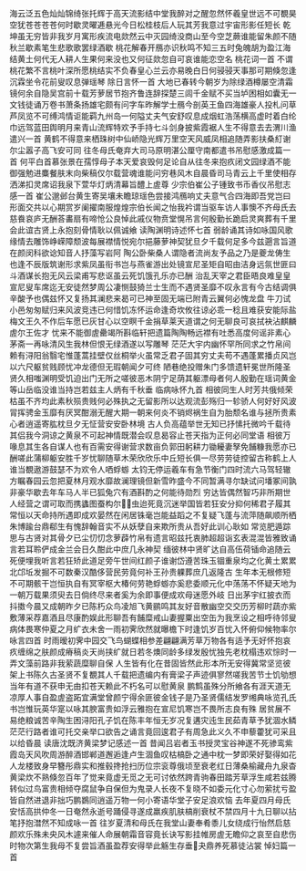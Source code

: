 <!-- { "loadSidebar": true } -->
海云泛五色灿灿锦绮张托辉于高天流影结中堂我醉对之醒忽然怀羲皇世远不可覩昊空犹苍苍苍苍何时歇灵曜逓悬光今日松桂枝后人玩其芳我意过宇宙形影任短长
乾坤虽无穷皆非我岁月寓形疾流电欻然云中灭园绮没商山至今空芝蕨谁能留朱颜不随秋兰歇素笔生悲歌歌罢绿酒歇
桃花解春开鴈亦识秋鸣不知三五时兔魄胡为盈江海结黄土何代无人耕人生果何来没也又何征欻忽自可哀谁能恋空名
桃花词一首
不谓桃花繁不言桃叶深所愿桃结实不负春皇心兰云亦易晚白日何骎骎天事那可期倏忽逢沉霖坐令花前叟叹息弹瑶琴
除日言怀一首
大地已春转今朝岁为除绿酒樽屡空清霜镜何余自隐吴宫前十载芳萝居节抱齐鲁连辞探楚三闾千金赋不买当垆困相如囊无一文钱徒诵万卷书萧条扬雄宅颇有问字车昨解学士鴈今剖英王鱼四海雄豪人投札问草芦凤览不可缚鸿情讵能羁九州岛一何隘丈夫气安舒叹息成烟虹浩荡横高虚时着白纶巾远驾蓝田舆明月来青山流辉特欢予手持七斗剑身披紫霞裾人生不得意去去渭川渔
遣兴一首
黄鹤不得意来栖珠树中仙峤隐光辉万里空天风威凤相追随弄影扶桑糽谢尔尘嚣子高飞安可同
往冬母氏奄弃大司马原明湛公厘守南都遣书吊慰感激成篇一首
何平白首慕张景在孺惇母子本天爱哀毁何足论自从往冬来抱疚闭文园绿酒不能御强勉进麋餐肤末向柴稿仅尔载营魂谁能问穷巷风木自晨昏司马青云上千里使相存洒涕扣灵席诏我泉下萱华灯炳清幕旨醴上虗尊
少宗伯崔公子锺致书币香仪吊慰志感一首
崔公邈邺台黄生寄吴壤未瞻琼瑶色尝接鸿鴈响丈夫意气合四海即吾党岂曰形面交共以心期赏岁阑擢南服煌煌宗伯长闻之怡我衿谓当驱车访人事懊不齐母氏去慈飬哀庐无酬荅畵扇有啼怆公良悼此戚仪物贲堂愰吊言何殷勤长跪启灵爽葬有千里会此谊古贤上永抱刻骨情耿以佩诚飨
读陶渊明诗述怀七首
弱龄诵其诗如咏国风歌缘情去雕饰峥嵘障颓波每展襟情悦宛尔挹藤萝神契犹旦夕千载何足多今兹遡言旨道在颜闵科欲谂知音人抒藻写岩阿
陶公卧柴桑人谓隐者流尚友予品之乃是夔龙俦生也逢不辰版筑谢形求紫凤虽衔书岂与燕雀游出处镜宣尼圣矩自昭由洁身远氛世匪曰斗酒谋长抱无风云梁甫写悲讴虽云死饥饿孔乐亦已酬
治乱天宰之君臣晤良难皇皇宣尼叟车席迄无安徒然梦周公凄恻鼓猗兰士生而不遇贤圣靡不叹永言有今古结调俱辛酸予也偶兹怀又复扬其澜悲来曷可已神至固无端已附青云翼何必愧龙盘
牛刀试小邑匆匆赋归来风波竞违已何惜饥冻怀运命逢奇坎攸往谅必乖一稔且难获安能际盐梅文王久不作后车愿已灰甘心以空瞑千金捐草莱天道谓之何无聊良可哀拭袂沾麒麟虗尔王佐才
忧来不能御虗罍竭所斟临轩把遗篇陶陶畅远襟有吐悉高度何谣非素心茅斋一再咏清风生我林但恨无绿酒遂以写雕琴
茫茫大宇内幽怀罕所同求之竹帛间赖有浔阳翁翳宅惟蓬蒿挂壁仅丝桐举火虽常乏君子固其穷丈夫苟不遇蓬累播贞风岂以六尺躯贫贱顾忧冲龙德但无瑕朝闻夕可终
陋巷绝投赠朱门多馈遗轩冕世所隆圣贤久相嗤渊明受饥迫出门无所之嗟彼恶木阴宁足荫其躯漂母者何人殷勤在瑶词黄金等山岳临没谁当持岂若兹主人炳有千秋垂
临病咏怀九首
相彼同生人时芳共俄倾荣枯虽不齐均此素秋殒贵贱何必殊执之无留影所以达观流彭殇归一轸骄人何好好风波冐挥骋金玉靡有厌冥酣溺无醒大期一朝来何炎不销烬祸生自为胎颓名谁与拯所贵素心者逍遥寄肱枕旦夕无怔营安安卧林境
古人负高蕴举世无知已抒愫托微吟千载待其侣我今洞谅之黄泉不可起神情既潜会叹息曷容止苍天指为正何必同堂语
相彼万喙息其生各自谋人也有百需安得谢营求数亩负郭田躬耕力锄耰妻孥免餔糠我愿亦已酬嗟此蒲柳躯安胜千岁忧聊随草木荣欣欣乐中丘短长俱一尽劳劳徒控留古称鹤上人谁当覩遨游鼓瑟不为欢令人哂蜉蝣
太钧无停运羲车有急节衡门四时流六马驾轻辙方瞩春园云忽把夏林月观水靡故澜理镜但新雪昨盛今不同暂满寻尔缺试问墦冢间孰非豪华歇去年车马人半已狐兔穴有酒斟酌之何能待勋烈
穷达皆偶然智巧非所期世人经营之谓可取而携蠭图蚕构尔&#63139;&#63143;虫迨死竟沉迷举国皆若狂安分抑何稀君子履其常恒以天命持所遇即成欢晏然在闲居铢毫岂能益蹈之不复疑飞蓬与流萍随飙顺所栖朱博踰台鼎郗生有愧辞翰音实不从妖孽自来欺所贵从吾好此训心耿如
常览肥遁踪思与古贤对其骨夕已尘忉忉念萝薜竹帛有遗言昭兹托衷肺超超诣玄表混混皆雅致诵言若耳聆俨成金兰会日久酣此中庶几永神契
缅彼林中贤旷达自高伍荷锸命追随云死便埋我听言若狂矫此道足旁午世间红颜子谁谢岱遵苦珠玉锢重泉均之化黄土累累北邙坵发掘不可数秦汉酷侈营民劳竟何补王孙贵躶葬庶几返隆古
生年本无根修短不可期骸干岂恒执自有冥宰枢大椿何劳艳蜉蝣亦奚悲委顺元化中荡荡不怀疑天地为一朝万载果须臾去日倘终尽来者奚为余即事便成欢母迷愿外岐
日出茅宇红披衣而抖擞今晨又成朝昨夕已陈朽众鸟凌旭飞黄鹂鸣其友好音散幽空交交历芳柳时蔬亦紫敷薄采荐嘉酒且尽康酌娱此形聊吾有餔糜戒山妻握粟出空缶为我烹设之相呼待邻叟
病体畏寒仲夏之月纩衣未舍一雨初霁欣然就曝檐下时逢饥岁百忧入怀俯仰候物率尔咏言四首
时雨暧初霁中园交飞鸟蝴蝶相参差翩翩满芳草万物各有适予无好怀抱哀疚缠绵之肤颜成瘠稿炎天尚挟纩就日若冬燠同龄多绿发殷忧独先老枕榻违欢悰时一弄文藻前路非我萦蔬糜聊自保
人生皆有化在昔固皆然此形本所无安得冀常坚览彼架上书陈久古圣贤不复覩其人千载把遗编内有膏梁子声迹俱寥然嗟我苦节士饥劬想当年有道不获申无由扣苍天赖此不朽名可以慰黄泉
鹏鹪虽殊分所飨各有涯天道无凉厚人事自盈虗盗跖宜满堂曾颜宁得余匪彼金钱子是乃圣贤儒结发罗缃典咏览孔氏书岂惟玩英华寔以咏其腴富贵如浮云雅抱在宣尼饥寒岂不畏所志良有殊
居贫展不易绝粮诚苦辛陶生困浔阳孔子饥在陈丰年恒无岁况复遘灾迍生民茹青草予犹涸水鳞茫茫行路者谁可托交亲举口欲告之诵言竟回逡君子有周急此义久不申藜藿犹可采且以给昏晨
读唐沈既济黄梁梦记感述一首
昔闻吕岩者玉书授灵宝谷神遂不死骖鸾紫霞岛天风吹周游醉酒邯郸道邂逅逢卢生涸鱼叹枯槁卧之通中枕一梦即荣好娶得如花人龙楼致身早簪彤鼎实和推毂搀抢扫历位宗衮尊俄顷至衰老红日薄桑榆藏舟九泉杳黄梁炊不熟倏忽百年了觉来竟虚无觅之无可讨依然跨青驹春田踏芳草浮生咸若兹腾转似过鸟富贵相倾夺腐鼠争自保但为鬼录人长夜不复晓不如委元化寸心勿萦扰亏盈皆自然进退非拙巧鹏鷃同逍遥万物一何小寄语华堂子安足浪欢恼
去年夏四月母氏安恬高拱仲冬一日奄然永逝号踊侵寻遂成羸疾肌肤槁削衰杖不禁四月十九日聊以拈笔抒抱澘然不知成咏一首
往岁夏清和母氏在我堂山妻奉肴黍儿女绕成行怡然启慈颜欢乐殊未央风木遽来催人命展朝霜音容竟长诀写影挂帷房虗无瞻仰之哀至自悲伤时物次第生我母不复尝旨酒虽盈荐安得举此觞生存垂&#63140;夬鼎养死慕徒沾裳
悼妇篇一首
